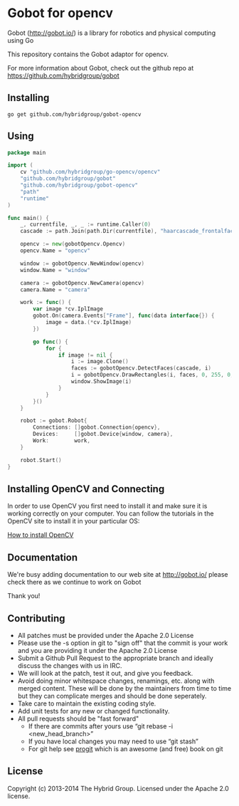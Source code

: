 # Gobot for opencv

Gobot (http://gobot.io/) is a library for robotics and physical computing using Go

This repository contains the Gobot adaptor for opencv.

For more information about Gobot, check out the github repo at
https://github.com/hybridgroup/gobot

## Installing
```
go get github.com/hybridgroup/gobot-opencv
```

## Using
```go
package main

import (
	cv "github.com/hybridgroup/go-opencv/opencv"
	"github.com/hybridgroup/gobot"
	"github.com/hybridgroup/gobot-opencv"
	"path"
	"runtime"
)

func main() {
	_, currentfile, _, _ := runtime.Caller(0)
	cascade := path.Join(path.Dir(currentfile), "haarcascade_frontalface_alt.xml")

	opencv := new(gobotOpencv.Opencv)
	opencv.Name = "opencv"

	window := gobotOpencv.NewWindow(opencv)
	window.Name = "window"

	camera := gobotOpencv.NewCamera(opencv)
	camera.Name = "camera"

	work := func() {
		var image *cv.IplImage
		gobot.On(camera.Events["Frame"], func(data interface{}) {
			image = data.(*cv.IplImage)
		})

		go func() {
			for {
				if image != nil {
					i := image.Clone()
					faces := gobotOpencv.DetectFaces(cascade, i)
					i = gobotOpencv.DrawRectangles(i, faces, 0, 255, 0, 5)
					window.ShowImage(i)
				}
			}
		}()
	}

	robot := gobot.Robot{
		Connections: []gobot.Connection{opencv},
		Devices:     []gobot.Device{window, camera},
		Work:        work,
	}

	robot.Start()
}
```
## Installing OpenCV and Connecting

In order to use OpenCV you first need to install it and make sure it is working correctly on your computer. You can follow the tutorials in the OpenCV site to install it in your particular OS:

[How to install OpenCV](http://docs.opencv.org/doc/tutorials/introduction/table_of_content_introduction/table_of_content_introduction.html#table-of-content-introduction)

## Documentation
We're busy adding documentation to our web site at http://gobot.io/ please check there as we continue to work on Gobot

Thank you!

## Contributing

* All patches must be provided under the Apache 2.0 License
* Please use the -s option in git to "sign off" that the commit is your work and you are providing it under the Apache 2.0 License
* Submit a Github Pull Request to the appropriate branch and ideally discuss the changes with us in IRC.
* We will look at the patch, test it out, and give you feedback.
* Avoid doing minor whitespace changes, renamings, etc. along with merged content. These will be done by the maintainers from time to time but they can complicate merges and should be done seperately.
* Take care to maintain the existing coding style.
* Add unit tests for any new or changed functionality.
* All pull requests should be "fast forward"
  * If there are commits after yours use “git rebase -i <new_head_branch>”
  * If you have local changes you may need to use “git stash”
  * For git help see [progit](http://git-scm.com/book) which is an awesome (and free) book on git


## License
Copyright (c) 2013-2014 The Hybrid Group. Licensed under the Apache 2.0 license.
